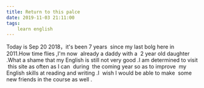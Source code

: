 ```yaml
---
title: Return to this palce
date: 2019-11-03 21:11:00
tags:
    learn english
---
```

Today is Sep 20 2018，it's been 7 years  since my last bolg here in 2011.How time flies ,I'm now  already a daddy with a  2 year old daughter .What a shame that my English is still not very good .I am determined to visit  this site as often as I can  during  the coming year so as to improve  my English skills at reading and writing .I  wish I would be able to make  some new friends in the course as well .